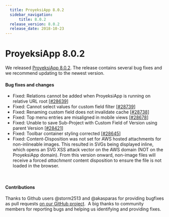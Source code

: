 ```yaml
---
  title: ProyeksiApp 8.0.2
  sidebar_navigation:
      title: 8.0.2
  release_version: 8.0.2
  release_date: 2018-10-23
---
```



# ProyeksiApp 8.0.2

We released
[ProyeksiApp 8.0.2](https://community.openproject.com/versions/1154).
The release contains several bug fixes and we recommend updating to the
newest version.

#### Bug fixes and changes

  - Fixed: Relations cannot be added when ProyeksiApp is running on
    relative URL root
    \[[\#28639](https://community.openproject.com/wp/28639)\]
  - Fixed: Cannot select values for custom field filter
    \[[\#28739](https://community.openproject.com/wp/28739)\]
  - Fixed: Renaming custom field does not invalidate cache
    \[[\#28738](https://community.openproject.com/wp/28738)\]
  - Fixed: Top menu entries are misaligned in mobile views
    \[[\#28678](https://community.openproject.com/wp/28678)\]
  - Fixed: Unable to save
    Sub-<span class="explanatory-dictionary-highlight" data-definition="explanatory-dictionary-definition-45">Project</span>
    with Custom Field of
    <span class="explanatory-dictionary-highlight" data-definition="explanatory-dictionary-definition-10">Version</span>
    using parent
    <span class="explanatory-dictionary-highlight" data-definition="explanatory-dictionary-definition-10">Version</span>
    \[[\#28421](https://community.openproject.com/wp/28421)\]
  - Fixed: Toolbar container styling corrected
    \[[\#28645](https://community.openproject.com/wp/28645)\]
  - Fixed: Content-Disposition was not set for AWS hosted attachments
    for non-inlineable images. This resulted in SVGs being displayed
    inline, which opens an SVG XSS attack vector on the AWS domain (NOT
    on the ProyeksiApp domain). From this version onward, non-image
    files will receive a forced *attachment* content disposition to
    ensure the file is not loaded in the browser.

 

#### Contributions

Thanks to Github users @storm2513 and @akasparas for providing bugfixes
as pull requests [on our GitHub
project](https://github.com/opf/openproject).  A big thanks to community
members for reporting bugs and helping us identifying and providing
fixes.


